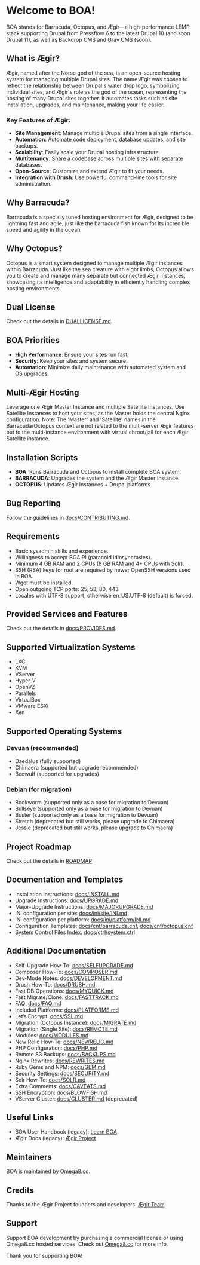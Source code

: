 # Welcome to BOA!

BOA stands for Barracuda, Octopus, and Ægir—a high-performance LEMP stack supporting Drupal from Pressflow 6 to the latest Drupal 10 (and soon Drupal 11), as well as Backdrop CMS and Grav CMS (soon).

## What is Ægir?

Ægir, named after the Norse god of the sea, is an open-source hosting system for managing multiple Drupal sites. The name Ægir was chosen to reflect the relationship between Drupal's water drop logo, symbolizing individual sites, and Ægir's role as the god of the ocean, representing the hosting of many Drupal sites together. It automates tasks such as site installation, upgrades, and maintenance, making your life easier.

### Key Features of Ægir:

- **Site Management**: Manage multiple Drupal sites from a single interface.
- **Automation**: Automate code deployment, database updates, and site backups.
- **Scalability**: Easily scale your Drupal hosting infrastructure.
- **Multitenancy**: Share a codebase across multiple sites with separate databases.
- **Open-Source**: Customize and extend Ægir to fit your needs.
- **Integration with Drush**: Use powerful command-line tools for site administration.

## Why Barracuda?

Barracuda is a specially tuned hosting environment for Ægir, designed to be lightning fast and agile, just like the barracuda fish known for its incredible speed and agility in the ocean.

## Why Octopus?

Octopus is a smart system designed to manage multiple Ægir instances within Barracuda. Just like the sea creature with eight limbs, Octopus allows you to create and manage many separate but connected Ægir instances, showcasing its intelligence and adaptability in efficiently handling complex hosting environments.

## Dual License

Check out the details in [DUALLICENSE.md](https://github.com/omega8cc/boa/tree/5.x-dev/DUALLICENSE.md).

## BOA Priorities

- **High Performance**: Ensure your sites run fast.
- **Security**: Keep your sites and system secure.
- **Automation**: Minimize daily maintenance with automated system and OS upgrades.

## Multi-Ægir Hosting

Leverage one Ægir Master Instance and multiple Satellite Instances. Use Satellite Instances to host your sites, as the Master holds the central Nginx configuration. Note: The 'Master' and 'Satellite' names in the Barracuda/Octopus context are not related to the multi-server Ægir features but to the multi-instance environment with virtual chroot/jail for each Ægir Satellite instance.

## Installation Scripts

- **BOA**: Runs Barracuda and Octopus to install complete BOA system.
- **BARRACUDA**: Upgrades the system and the Ægir Master Instance.
- **OCTOPUS**: Updates Ægir Instances + Drupal platforms.

## Bug Reporting

Follow the guidelines in [docs/CONTRIBUTING.md](https://github.com/omega8cc/boa/tree/5.x-dev/docs/CONTRIBUTING.md).

## Requirements

- Basic sysadmin skills and experience.
- Willingness to accept BOA PI (paranoid idiosyncrasies).
- Minimum 4 GB RAM and 2 CPUs (8 GB RAM and 4+ CPUs with Solr).
- SSH (RSA) keys for root are required by newer OpenSSH versions used in BOA.
- Wget must be installed.
- Open outgoing TCP ports: 25, 53, 80, 443.
- Locales with UTF-8 support, otherwise en_US.UTF-8 (default) is forced.

## Provided Services and Features

Check out the details in [docs/PROVIDES.md](https://github.com/omega8cc/boa/tree/5.x-dev/docs/PROVIDES.md).

## Supported Virtualization Systems

- LXC
- KVM
- VServer
- Hyper-V
- OpenVZ
- Parallels
- VirtualBox
- VMware ESXi
- Xen

## Supported Operating Systems

### Devuan (recommended)

- Daedalus (fully supported)
- Chimaera (supported but upgrade recommended)
- Beowulf (supported for upgrades)

### Debian (for migration)

- Bookworm (supported only as a base for migration to Devuan)
- Bullseye (supported only as a base for migration to Devuan)
- Buster (supported only as a base for migration to Devuan)
- Stretch (deprecated but still works, please upgrade to Chimaera)
- Jessie (deprecated but still works, please upgrade to Chimaera)

## Project Roadmap

Check out the details in [ROADMAP](https://github.com/omega8cc/boa/tree/5.x-dev/ROADMAP.md)

## Documentation and Templates

- Installation Instructions: [docs/INSTALL.md](https://github.com/omega8cc/boa/tree/5.x-dev/docs/INSTALL.md)
- Upgrade Instructions: [docs/UPGRADE.md](https://github.com/omega8cc/boa/tree/5.x-dev/docs/UPGRADE.md)
- Major-Upgrade Instructions: [docs/MAJORUPGRADE.md](https://github.com/omega8cc/boa/tree/5.x-dev/docs/MAJORUPGRADE.md)
- INI configuration per site: [docs/ini/site/INI.md](https://github.com/omega8cc/boa/tree/5.x-dev/docs/ini/site/INI.md)
- INI configuration per platform: [docs/ini/platform/INI.md](https://github.com/omega8cc/boa/tree/5.x-dev/docs/ini/platform/INI.md)
- Configuration Templates: [docs/cnf/barracuda.cnf](https://github.com/omega8cc/boa/tree/5.x-dev/docs/cnf/barracuda.cnf), [docs/cnf/octopus.cnf](https://github.com/omega8cc/boa/tree/5.x-dev/docs/cnf/octopus.cnf)
- System Control Files Index: [docs/ctrl/system.ctrl](https://github.com/omega8cc/boa/tree/5.x-dev/docs/ctrl/system.ctrl)

## Additional Documentation

- Self-Upgrade How-To: [docs/SELFUPGRADE.md](https://github.com/omega8cc/boa/tree/5.x-dev/docs/SELFUPGRADE.md)
- Composer How-To: [docs/COMPOSER.md](https://github.com/omega8cc/boa/tree/5.x-dev/docs/COMPOSER.md)
- Dev-Mode Notes: [docs/DEVELOPMENT.md](https://github.com/omega8cc/boa/tree/5.x-dev/docs/DEVELOPMENT.md)
- Drush How-To: [docs/DRUSH.md](https://github.com/omega8cc/boa/tree/5.x-dev/docs/DRUSH.md)
- Fast DB Operations: [docs/MYQUICK.md](https://github.com/omega8cc/boa/tree/5.x-dev/docs/MYQUICK.md)
- Fast Migrate/Clone: [docs/FASTTRACK.md](https://github.com/omega8cc/boa/tree/5.x-dev/docs/FASTTRACK.md)
- FAQ: [docs/FAQ.md](https://github.com/omega8cc/boa/tree/5.x-dev/docs/FAQ.md)
- Included Platforms: [docs/PLATFORMS.md](https://github.com/omega8cc/boa/tree/5.x-dev/docs/PLATFORMS.md)
- Let’s Encrypt: [docs/SSL.md](https://github.com/omega8cc/boa/tree/5.x-dev/docs/SSL.md)
- Migration (Octopus Instance): [docs/MIGRATE.md](https://github.com/omega8cc/boa/tree/5.x-dev/docs/MIGRATE.md)
- Migration (Single Site): [docs/REMOTE.md](https://github.com/omega8cc/boa/tree/5.x-dev/docs/REMOTE.md)
- Modules: [docs/MODULES.md](https://github.com/omega8cc/boa/tree/5.x-dev/docs/MODULES.md)
- New Relic How-To: [docs/NEWRELIC.md](https://github.com/omega8cc/boa/tree/5.x-dev/docs/NEWRELIC.md)
- PHP Configuration: [docs/PHP.md](https://github.com/omega8cc/boa/tree/5.x-dev/docs/PHP.md)
- Remote S3 Backups: [docs/BACKUPS.md](https://github.com/omega8cc/boa/tree/5.x-dev/docs/BACKUPS.md)
- Nginx Rewrites: [docs/REWRITES.md](https://github.com/omega8cc/boa/tree/5.x-dev/docs/REWRITES.md)
- Ruby Gems and NPM: [docs/GEM.md](https://github.com/omega8cc/boa/tree/5.x-dev/docs/GEM.md)
- Security Settings: [docs/SECURITY.md](https://github.com/omega8cc/boa/tree/5.x-dev/docs/SECURITY.md)
- Solr How-To: [docs/SOLR.md](https://github.com/omega8cc/boa/tree/5.x-dev/docs/SOLR.md)
- Extra Comments: [docs/CAVEATS.md](https://github.com/omega8cc/boa/tree/5.x-dev/docs/CAVEATS.md)
- SSH Encryption: [docs/BLOWFISH.md](https://github.com/omega8cc/boa/tree/5.x-dev/docs/BLOWFISH.md)
- VServer Cluster: [docs/CLUSTER.md](https://github.com/omega8cc/boa/tree/5.x-dev/docs/CLUSTER.md) (deprecated)

## Useful Links

- BOA User Handbook (legacy): [Learn BOA](https://learn.omega8.cc/library/good-to-know)
- Ægir Docs (legacy): [Ægir Project](https://docs.aegirproject.org)

## Maintainers

BOA is maintained by [Omega8.cc](https://omega8.cc/about).

## Credits

Thanks to the Ægir Project founders and developers. [Ægir Team](https://docs.aegirproject.org/community/core-team/).

## Support

Support BOA development by purchasing a commercial license or using Omega8.cc hosted services. Check out [Omega8.cc](https://omega8.cc/compare) for more info.

Thank you for supporting BOA!
